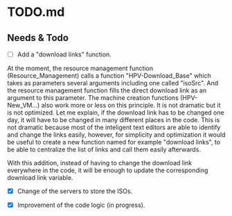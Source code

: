 # TODO.md

## Needs & Todo

- [ ] Add a "download links" function.

At the moment, the resource management function (Resource_Management) calls a function "HPV-Download_Base" which takes as parameters several arguments including one called "isoSrc". And the resource management function fills the direct download link as an argument to this parameter. The machine creation functions (HPV-New_VM...) also work more or less on this principle. It is not dramatic but it is not optimized. Let me explain, if the download link has to be changed one day, it will have to be changed in many different places in the code. This is not dramatic because most of the inteligent text editors are able to identify and change the links easily, however, for simplicity and optimization it would be useful to create a new function named for example "download links", to be able to centralize the list of links and call them easily afterwards.

With this addition, instead of having to change the download link everywhere in the code, it will be enough to update the corresponding download link variable.

- [x] Change of the servers to store the ISOs.

- [x] Improvement of the code logic (in progress).
